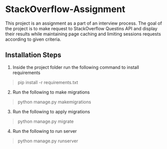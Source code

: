 # StackOverflow-Assignment

This project is an assignment as a part of an interview process. The goal of the project
is to make request to StackOverflow Questins API and display their results while maintaining 
page caching and limiting sessions requests according to given criteria.

## Installation Steps

1. Inside the project folder run the following command to install requirements
> pip install -r requirements.txt
2. Run the following to make migrations
> python manage.py makemigrations
3. Run the following to apply migrations
> python manage.py migrate
4. Run the following to run server
> python manage.py runserver